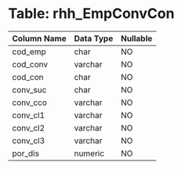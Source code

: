 # Table: rhh_EmpConvCon

| Column Name | Data Type | Nullable |
|-------------|-----------|----------|
| cod_emp | char | NO |
| cod_conv | varchar | NO |
| cod_con | char | NO |
| conv_suc | char | NO |
| conv_cco | varchar | NO |
| conv_cl1 | varchar | NO |
| conv_cl2 | varchar | NO |
| conv_cl3 | varchar | NO |
| por_dis | numeric | NO |
